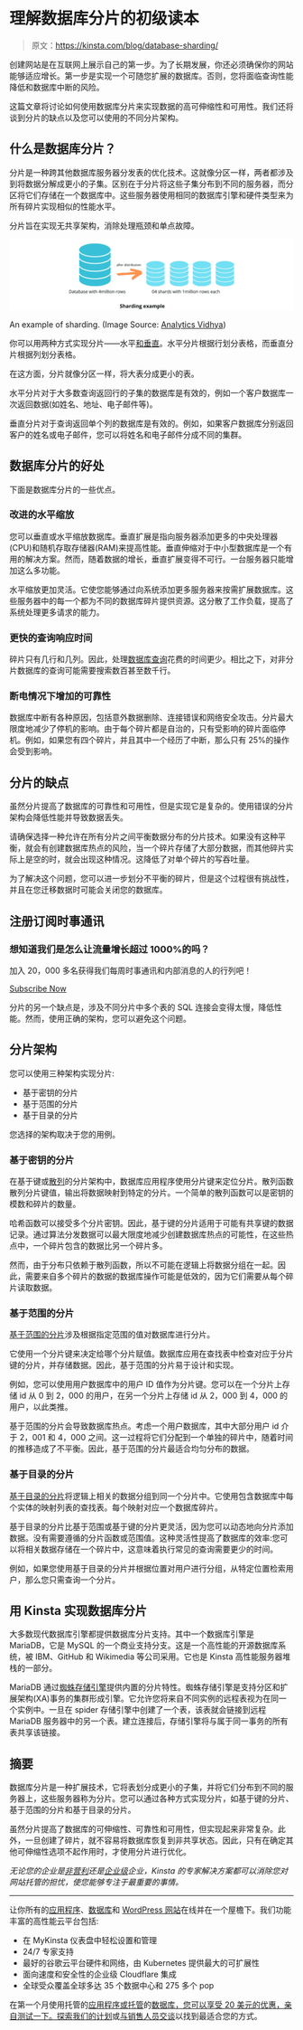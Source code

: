 # 理解数据库分片的初级读本

> 原文：<https://kinsta.com/blog/database-sharding/>

创建网站是在互联网上展示自己的第一步。为了长期发展，你还必须确保你的网站能够适应增长。第一步是实现一个可随您扩展的数据库。否则，您将面临查询性能降低和数据库中断的风险。

这篇文章将讨论如何使用数据库分片来实现数据的高可伸缩性和可用性。我们还将谈到分片的缺点以及您可以使用的不同分片架构。

## 什么是数据库分片？

分片是一种跨其他数据库服务器分发表的优化技术。这就像分区一样，两者都涉及到将数据分解成更小的子集。区别在于分片将这些子集分布到不同的服务器，而分区将它们存储在一个数据库中。这些服务器使用相同的数据库引擎和硬件类型来为所有碎片实现相似的性能水平。

分片旨在实现无共享架构，消除处理瓶颈和单点故障。

![An illustration to explain database sharding.](img/838988b5663938bfdfd3b25470615c48.png)

An example of sharding. (Image Source: [Analytics Vidhya](https://www.analyticsvidhya.com/blog/2022/04/a-comprehensive-guide-to-sharding-in-data-engineering-for-beginners/))



你可以用两种方式实现分片——水平[和垂直](https://kinsta.com/blog/mongodb-vs-mysql/)。水平分片根据行划分表格，而垂直分片根据列划分表格。

在这方面，分片就像分区一样，将大表分成更小的表。

水平分片对于大多数查询返回行的子集的数据库是有效的，例如一个客户数据库一次返回数据(如姓名、地址、电子邮件等)。

垂直分片对于查询返回单个列的数据库是有效的。例如，如果客户数据库分别返回客户的姓名或电子邮件，您可以将姓名和电子邮件分成不同的集群。

## 数据库分片的好处

下面是数据库分片的一些优点。

### 改进的水平缩放

您可以垂直或水平缩放数据库。垂直扩展是指向服务器添加更多的中央处理器(CPU)和随机存取存储器(RAM)来提高性能。垂直伸缩对于中小型数据库是一个有用的解决方案。然而，随着数据的增长，垂直扩展变得不可行。一台服务器只能增加这么多功能。

水平缩放更加灵活。它使您能够通过向系统添加更多服务器来按需扩展数据库。这些服务器中的每一个都为不同的数据库碎片提供资源。这分散了工作负载，提高了系统处理更多请求的能力。

### 更快的查询响应时间

碎片只有几行和几列。因此，处理[数据库查询](https://kinsta.com/blog/query-monitor/)花费的时间更少。相比之下，对非分片数据库的查询可能需要搜索数百甚至数千行。

### 断电情况下增加的可靠性

数据库中断有各种原因，包括意外数据删除、连接错误和网络安全攻击。分片最大限度地减少了停机的影响。由于每个碎片都是自治的，只有受影响的碎片面临停机。例如，如果您有四个碎片，并且其中一个经历了中断，那么只有 25%的操作会受到影响。

## 分片的缺点

虽然分片提高了数据库的可靠性和可用性，但是实现它是复杂的。使用错误的分片架构会降低性能并导致数据丢失。

请确保选择一种允许在所有分片之间平衡数据分布的分片技术。如果没有这种平衡，就会有创建数据库热点的风险，当一个碎片存储了大部分数据，而其他碎片实际上是空的时，就会出现这种情况。这降低了对单个碎片的写吞吐量。

为了解决这个问题，您可以进一步划分不平衡的碎片，但是这个过程很有挑战性，并且在您迁移数据时可能会关闭您的数据库。

## 注册订阅时事通讯



### 想知道我们是怎么让流量增长超过 1000%的吗？

加入 20，000 多名获得我们每周时事通讯和内部消息的人的行列吧！

[Subscribe Now](#newsletter)

分片的另一个缺点是，涉及不同分片中多个表的 SQL 连接会变得太慢，降低性能。然而，使用正确的架构，您可以避免这个问题。

## 分片架构

您可以使用三种架构实现分片:

*   基于密钥的分片
*   基于范围的分片
*   基于目录的分片

您选择的架构取决于您的用例。

### 基于密钥的分片

在基于键或[散列](https://www.mongodb.com/docs/manual/core/hashed-sharding/)的分片架构中，数据库应用程序使用分片键来定位分片。散列函数散列分片键值，输出将数据映射到特定的分片。一个简单的散列函数可以是密钥的模数和碎片的数量。

哈希函数可以接受多个分片密钥。因此，基于键的分片适用于可能有共享键的数据记录。通过算法分发数据可以最大限度地减少创建数据库热点的可能性，在这些热点中，一个碎片包含的数据比另一个碎片多。

然而，由于分布只依赖于散列函数，所以不可能在逻辑上将数据分组在一起。因此，需要来自多个碎片的数据的数据库操作可能是低效的，因为它们需要从每个碎片读取数据。

### 基于范围的分片

[基于范围的分片](https://www.mongodb.com/docs/manual/core/ranged-sharding/)涉及根据指定范围的值对数据库进行分片。

它使用一个分片键来决定给哪个分片赋值。数据库应用在查找表中检查对应于分片键的分片，并存储数据。因此，基于范围的分片易于设计和实现。

例如，您可以使用用户数据库中的用户 ID 值作为分片键。您可以在一个分片上存储 id 从 0 到 2，000 的用户，在另一个分片上存储 id 从 2，000 到 4，000 的用户，以此类推。

基于范围的分片会导致数据库热点。考虑一个用户数据库，其中大部分用户 id 介于 2，001 和 4，000 之间。这一过程将它们分配到一个单独的碎片中，随着时间的推移造成了不平衡。因此，基于范围的分片最适合均匀分布的数据。

### 基于目录的分片

[基于目录的分片](https://www.linode.com/docs/guides/sharded-database/#directory-based-sharding)将逻辑上相关的数据分组到同一个分片中。它使用包含数据库中每个实体的映射列表的查找表。每个映射对应一个数据库碎片。

基于目录的分片比基于范围或基于键的分片更灵活，因为您可以动态地向分片添加数据。没有需要遵循的分片函数或范围值。这种灵活性提高了数据库的效率:您可以将相关数据存储在一个碎片中，这意味着执行常见的查询需要更少的时间。

例如，如果您使用基于目录的分片并根据位置对用户进行分组，从特定位置检索用户，那么您只需查询一个分片。

## 用 Kinsta 实现数据库分片

大多数现代数据库引擎都提供数据库分片支持。其中一个数据库引擎是 MariaDB，它是 MySQL 的一个商业支持分支。这是一个高性能的开源数据库系统，被 IBM、GitHub 和 Wikimedia 等公司采用。它也是 Kinsta 高性能服务器堆栈的一部分。

MariaDB 通过[蜘蛛存储引擎](https://mariadb.com/kb/en/spider-storage-engine-overview)提供内置的分片特性。蜘蛛存储引擎是支持分区和扩展架构(XA)事务的集群形成引擎。它允许您将来自不同实例的远程表视为在同一个实例中。一旦在 spider 存储引擎中创建了一个表，该表就会链接到远程 MariaDB 服务器中的另一个表。建立连接后，存储引擎将与属于同一事务的所有表共享该链接。

## 摘要

数据库分片是一种扩展技术，它将表划分成更小的子集，并将它们分布到不同的服务器上，这些服务器称为分片。您可以通过各种方式实现分片，如基于键的分片、基于范围的分片和基于目录的分片。

虽然分片提高了数据库的可伸缩性、可靠性和可用性，但实现起来非常复杂。此外，一旦创建了碎片，就不容易将数据库恢复到非共享状态。因此，只有在确定其他可伸缩性选项不起作用时，才使用分片进行优化。

*无论您的企业是[非营利](https://kinsta.com/web-hosting-for-nonprofits/)还是[企业级](https://kinsta.com/enterprise-wordpress-hosting/)企业，Kinsta 的专家解决方案都可以消除您对网站托管的担忧，使您能够专注于最重要的事情。*

* * *

让你所有的[应用程序](https://kinsta.com/application-hosting/)、[数据库](https://kinsta.com/database-hosting/)和 [WordPress 网站](https://kinsta.com/wordpress-hosting/)在线并在一个屋檐下。我们功能丰富的高性能云平台包括:

*   在 MyKinsta 仪表盘中轻松设置和管理
*   24/7 专家支持
*   最好的谷歌云平台硬件和网络，由 Kubernetes 提供最大的可扩展性
*   面向速度和安全性的企业级 Cloudflare 集成
*   全球受众覆盖全球多达 35 个数据中心和 275 多个 pop

在第一个月使用托管的[应用程序或托管](https://kinsta.com/application-hosting/)的[数据库，您可以享受 20 美元的优惠，亲自测试一下。探索我们的](https://kinsta.com/database-hosting/)[计划](https://kinsta.com/plans/)或[与销售人员交谈](https://kinsta.com/contact-us/)以找到最适合您的方式。